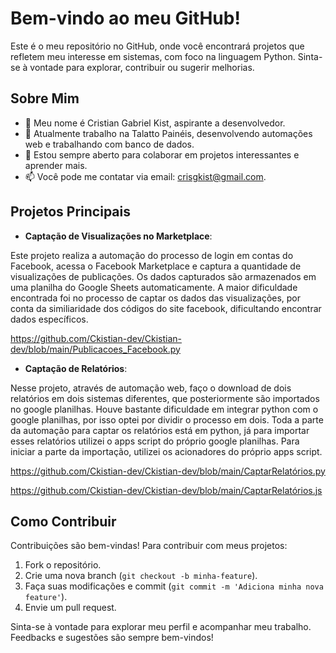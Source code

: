 # Bem-vindo ao meu GitHub!

Este é o meu repositório no GitHub, onde você encontrará projetos que refletem meu interesse em sistemas, com foco na linguagem Python.
Sinta-se à vontade para explorar, contribuir ou sugerir melhorias.

## Sobre Mim

- 👋 Meu nome é Cristian Gabriel Kist, aspirante a desenvolvedor.
- 🌱 Atualmente trabalho na Talatto Painéis, desenvolvendo automações web e trabalhando com banco de dados.
- 💬 Estou sempre aberto para colaborar em projetos interessantes e aprender mais.
- 📫 Você pode me contatar via email: crisgkist@gmail.com.

## Projetos Principais

- **Captação de Visualizações no Marketplace**:

Este projeto realiza a automação do processo de login em contas do Facebook, acessa o Facebook Marketplace e captura a quantidade de visualizações de publicações. Os dados capturados são armazenados em uma planilha do Google Sheets automaticamente. A maior dificuldade encontrada foi no processo de captar os dados das visualizações, por conta da similiaridade dos códigos do site facebook, dificultando encontrar dados específicos.

https://github.com/Ckistian-dev/Ckistian-dev/blob/main/Publicacoes_Facebook.py

- **Captação de Relatórios**:

Nesse projeto, através de automação web, faço o download de dois relatórios em dois sistemas diferentes, que posteriormente são importados no google planilhas. Houve bastante dificuldade em integrar python com o google planilhas, por isso optei por dividir o processo em dois. Toda a parte da automação para captar os relatórios está em python, já para importar esses relatórios utilizei o apps script do próprio google planilhas. Para iniciar a parte da importação, utilizei os acionadores do próprio apps script.

https://github.com/Ckistian-dev/Ckistian-dev/blob/main/CaptarRelatórios.py

https://github.com/Ckistian-dev/Ckistian-dev/blob/main/CaptarRelatórios.js

  
## Como Contribuir

Contribuições são bem-vindas! Para contribuir com meus projetos:

1. Fork o repositório.
2. Crie uma nova branch (`git checkout -b minha-feature`).
3. Faça suas modificações e commit (`git commit -m 'Adiciona minha nova feature'`).
4. Envie um pull request.
   

Sinta-se à vontade para explorar meu perfil e acompanhar meu trabalho. Feedbacks e sugestões são sempre bem-vindos!
